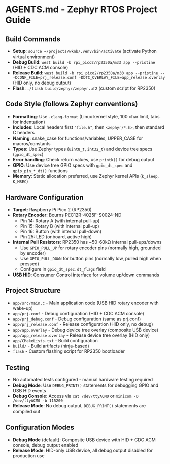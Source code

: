 # AGENTS.md - Zephyr RTOS Project Guide

## Build Commands
- **Setup**: `source ~/projects/wknb/.venv/bin/activate` (activate Python virtual environment)
- **Debug Build**: `west build -b rpi_pico2/rp2350a/m33 app --pristine` (HID + CDC ACM console)
- **Release Build**: `west build -b rpi_pico2/rp2350a/m33 app --pristine -- -DCONF_FILE=prj_release.conf -DDTC_OVERLAY_FILE=app_release.overlay` (HID only, no debug output)
- **Flash**: `./flash build/zephyr/zephyr.uf2` (custom script for RP2350)

## Code Style (follows Zephyr conventions)
- **Formatting**: Use `.clang-format` (Linux kernel style, 100 char limit, tabs for indentation)
- **Includes**: Local headers first `"file.h"`, then `<zephyr/*.h>`, then standard C headers
- **Naming**: snake_case for functions/variables, UPPER_CASE for macros/constants
- **Types**: Use Zephyr types (`uint8_t`, `int32_t`) and device tree specs (`gpio_dt_spec`)
- **Error handling**: Check return values, use `printk()` for debug output
- **GPIO**: Use device tree GPIO specs with `gpio_dt_spec` and `gpio_pin_*_dt()` functions
- **Memory**: Static allocation preferred, use Zephyr kernel APIs (`k_sleep`, `K_MSEC`)

## Hardware Configuration
- **Target**: Raspberry Pi Pico 2 (RP2350)
- **Rotary Encoder**: Bourns PEC12R-4025F-S0024-ND
  - Pin 14: Rotary A (with internal pull-up)
  - Pin 15: Rotary B (with internal pull-up) 
  - Pin 16: Button (with internal pull-down)
  - Pin 25: LED (onboard, active high)
- **Internal Pull Resistors**: RP2350 has ~50-60kΩ internal pull-ups/downs
  - Use `GPIO_PULL_UP` for rotary encoder pins (normally high, grounded by encoder)
  - Use `GPIO_PULL_DOWN` for button pins (normally low, pulled high when pressed)
  - Configure in `gpio_dt_spec.dt_flags` field
- **USB HID**: Consumer Control interface for volume up/down commands

## Project Structure
- `app/src/main.c` - Main application code (USB HID rotary encoder with wake-up)
- `app/prj.conf` - Debug configuration (HID + CDC ACM console)
- `app/prj_debug.conf` - Debug configuration (same as prj.conf)
- `app/prj_release.conf` - Release configuration (HID only, no debug)
- `app/app.overlay` - Debug device tree overlay (composite USB device)
- `app/app_release.overlay` - Release device tree overlay (HID only)
- `app/CMakeLists.txt` - Build configuration
- `build/` - Build artifacts (ninja-based)
- `flash` - Custom flashing script for RP2350 bootloader

## Testing
- No automated tests configured - manual hardware testing required
- **Debug Mode**: Use `DEBUG_PRINT()` statements for debugging GPIO and USB HID events
- **Debug Console**: Access via `cat /dev/ttyACM0` or `minicom -D /dev/ttyACM0 -b 115200`
- **Release Mode**: No debug output, `DEBUG_PRINT()` statements are compiled out

## Configuration Modes
- **Debug Mode** (default): Composite USB device with HID + CDC ACM console, debug output enabled
- **Release Mode**: HID-only USB device, all debug output disabled for production use